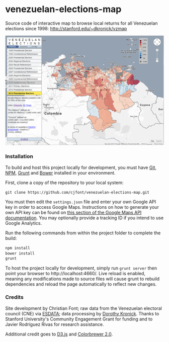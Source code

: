# venezuelan-elections-map

Source code of interactive map to browse local returns for all Venezuelan elections since 1998:
http://stanford.edu/~dkronick/vzmap

![Screenshot of map](screenshot.png)

### Installation

To build and host this project locally for development, you must have [Git](http://git-scm.com/), [NPM](https://www.npmjs.com/), [Grunt](http://gruntjs.com/) and [Bower](http://bower.io/) installed in your environment.

First, clone a copy of the repository to your local system:
```
git clone https://github.com/cjfont/venezuelan-elections-map.git
```

You must then edit the ```settings.json``` file and enter your own Google API key in order to access Google Maps.  Instructions on how to generate your own API key can be found on [this section of the Google Maps API documentation](https://developers.google.com/maps/documentation/javascript/tutorial#api_key).  You may optionally provide a tracking ID if you intend to use Google Analytics.

Run the following commands from within the project folder to complete the build:

```bash
npm install
bower install
grunt
```

To host the project locally for development, simply run ```grunt server``` then point your browser to http://localhost:4660/.  Live reload is enabled, meaning any modifications made to source files will cause grunt to rebuild dependencies and reload the page automatically to reflect new changes.

### Credits

Site development by Christian Font; raw data from the Venezuelan electoral council (CNE) via [ESDATA](http://esdata.info/); data processing by [Dorothy Kronick](http://dorothykronick.com/). Thanks to Stanford University's Community Engagement Grant for funding and to Javier Rodríguez Rivas for research assistance. 

Additional credit goes to [D3.js](http://d3js.org/) and [Colorbrewer 2.0](http://colorbrewer2.org/).
